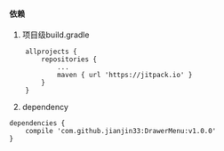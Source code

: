 #### 依赖
1. 项目级build.gradle
```
	allprojects {
		repositories {
			...
			maven { url 'https://jitpack.io' }
		}
	}
  ```
  2. dependency

	dependencies {
		compile 'com.github.jianjin33:DrawerMenu:v1.0.0'
	}
